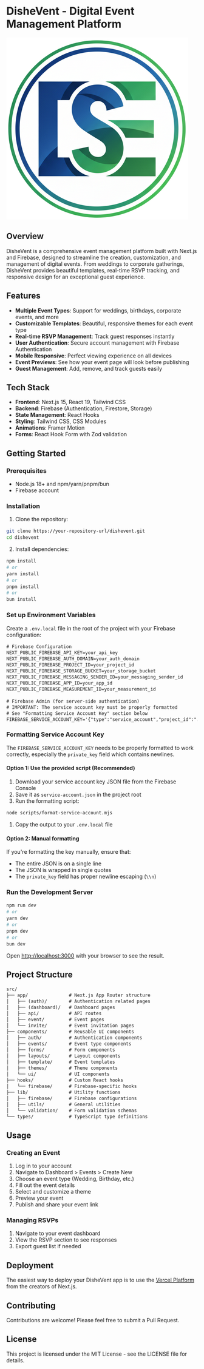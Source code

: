 # DisheVent - Digital Event Management Platform

![DisheVent Logo](/public/assets/logo.png)

## Overview

DisheVent is a comprehensive event management platform built with Next.js and Firebase, designed to streamline the creation, customization, and management of digital events. From weddings to corporate gatherings, DisheVent provides beautiful templates, real-time RSVP tracking, and responsive design for an exceptional guest experience.

## Features

- **Multiple Event Types**: Support for weddings, birthdays, corporate events, and more
- **Customizable Templates**: Beautiful, responsive themes for each event type
- **Real-time RSVP Management**: Track guest responses instantly
- **User Authentication**: Secure account management with Firebase Authentication
- **Mobile Responsive**: Perfect viewing experience on all devices
- **Event Previews**: See how your event page will look before publishing
- **Guest Management**: Add, remove, and track guests easily

## Tech Stack

- **Frontend**: Next.js 15, React 19, Tailwind CSS
- **Backend**: Firebase (Authentication, Firestore, Storage)
- **State Management**: React Hooks
- **Styling**: Tailwind CSS, CSS Modules
- **Animations**: Framer Motion
- **Forms**: React Hook Form with Zod validation

## Getting Started

### Prerequisites

- Node.js 18+ and npm/yarn/pnpm/bun
- Firebase account

### Installation

1. Clone the repository:

```bash
git clone https://your-repository-url/dishevent.git
cd dishevent
```

2. Install dependencies:

```bash
npm install
# or
yarn install
# or
pnpm install
# or
bun install
```

### Set up Environment Variables

Create a `.env.local` file in the root of the project with your Firebase configuration:

```
# Firebase Configuration
NEXT_PUBLIC_FIREBASE_API_KEY=your_api_key
NEXT_PUBLIC_FIREBASE_AUTH_DOMAIN=your_auth_domain
NEXT_PUBLIC_FIREBASE_PROJECT_ID=your_project_id
NEXT_PUBLIC_FIREBASE_STORAGE_BUCKET=your_storage_bucket
NEXT_PUBLIC_FIREBASE_MESSAGING_SENDER_ID=your_messaging_sender_id
NEXT_PUBLIC_FIREBASE_APP_ID=your_app_id
NEXT_PUBLIC_FIREBASE_MEASUREMENT_ID=your_measurement_id

# Firebase Admin (for server-side authentication)
# IMPORTANT: The service account key must be properly formatted
# See "Formatting Service Account Key" section below
FIREBASE_SERVICE_ACCOUNT_KEY='{"type":"service_account","project_id":"...","private_key_id":"...","private_key":"..."}'
```

### Formatting Service Account Key

The `FIREBASE_SERVICE_ACCOUNT_KEY` needs to be properly formatted to work correctly, especially the `private_key` field which contains newlines.

#### Option 1: Use the provided script (Recommended)

1. Download your service account key JSON file from the Firebase Console
1. Save it as `service-account.json` in the project root
1. Run the formatting script:

```bash
node scripts/format-service-account.mjs
```

1. Copy the output to your `.env.local` file

#### Option 2: Manual formatting

If you're formatting the key manually, ensure that:

- The entire JSON is on a single line
- The JSON is wrapped in single quotes
- The `private_key` field has proper newline escaping (`\\n`)

### Run the Development Server

```bash
npm run dev
# or
yarn dev
# or
pnpm dev
# or
bun dev
```

Open [http://localhost:3000](http://localhost:3000) with your browser to see the result.

## Project Structure

```
src/
├── app/               # Next.js App Router structure
│   ├── (auth)/        # Authentication related pages
│   ├── (dashboard)/   # Dashboard pages
│   ├── api/           # API routes
│   ├── event/         # Event pages
│   └── invite/        # Event invitation pages
├── components/        # Reusable UI components
│   ├── auth/          # Authentication components
│   ├── events/        # Event type components
│   ├── forms/         # Form components
│   ├── layouts/       # Layout components
│   ├── template/      # Event templates
│   ├── themes/        # Theme components
│   └── ui/            # UI components
├── hooks/             # Custom React hooks
│   └── firebase/      # Firebase-specific hooks
├── lib/               # Utility functions
│   ├── firebase/      # Firebase configurations
│   ├── utils/         # General utilities
│   └── validation/    # Form validation schemas
└── types/             # TypeScript type definitions
```

## Usage

### Creating an Event

1. Log in to your account
1. Navigate to Dashboard > Events > Create New
1. Choose an event type (Wedding, Birthday, etc.)
1. Fill out the event details
1. Select and customize a theme
1. Preview your event
1. Publish and share your event link

### Managing RSVPs

1. Navigate to your event dashboard
1. View the RSVP section to see responses
1. Export guest list if needed

## Deployment

The easiest way to deploy your DisheVent app is to use the [Vercel Platform](https://vercel.com/new) from the creators of Next.js.

## Contributing

Contributions are welcome! Please feel free to submit a Pull Request.

## License

This project is licensed under the MIT License - see the LICENSE file for details.
